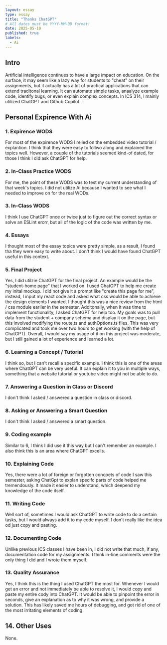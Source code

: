 ```yaml
---
layout: essay
type: essay
title: "Thanks ChatGPT"
# All dates must be YYYY-MM-DD format!
date: 2025-05-10
published: true
labels:
  - Ai
---
```


<!-- <img width="200px" class="rounded float-start pe-4" src="../img/difficulty/degree_difficulty.jpg"> -->

## Intro 

Artificial intelligence continues to have a large impact on education. On the surface, it may seem like a lazy way for students to "cheat" on their assignments, but it actually has a lot of practical applications that can extend traditonal learning. It can automate simple tasks, anaalyze example code, identify bugs, or even explain complex concepts. In ICS 314, I mainly utilized ChatGPT and Github Copilot. 

## Personal Expirence With Ai

### 1. Expirence WODS

For most of the expirence WODS I relied on the embedded video tutorial / explantion. I think that they were easy to follwo along and explained the topics well. However, a couple of the tutorials seemed kind-of dated, for those I think I did ask ChatGPT for help.

### 2. In-Class Practice WODS

For me, the point of these WODS was to test my current understanding of that week's topics. I did not utilize Ai because I wanted to see what I needed to improve on for the real WODs.

### 3. In-Class WODS

I think I use ChatGPT once or twice just to figure out the correct syntax or solve an ESLint erorr, but all of the logic of the code was written by me. 

### 4. Essays

I thought most of the essay topics were pretty simple, as a result, I found tha they were easy to write about. I don't think I would have found ChatGPT useful in this context.

### 5. Final Project 

Yes, I did utilzie ChatGPT for the final project. An example would be the "student-home page" that I worked on. I used ChatGPT to help me create my inital mockup. I did not give it a prompt like "create this page for me", instead, I input my react code and asked what css would be able to achieve the design elements I wanted. I thought this was a nice review from the html / css module earlier in the semester. Additonally, when it was time to implement functionality, I asked ChatGPT for help too. My goals was to pull data from the student + company schema and display it on the page, but this involved modifying the route.ts and authOptions.ts files. This was very complicated and took me over two hours to get working (with the help of ChatGPT). Overall, I would say my usage of it on this project was moderate, but I still gained a lot of experience and learned a lot. 

### 6. Learning a Concept / Tutorial 

I think so, but I can't recall a specific example. I think this is one of the areas where ChatGPT can be very useful. It can explain it to you in multiple ways, something that a website tutorial or youtube video might not be able to do. 

### 7. Answering a Question in Class or Discord

I don't think I asked / answered a question in class or discord.

### 8. Asking or Answering a Smart Question 

I don't think I asked / answered a smart question.

### 9. Coding example 

Similar to 6, I think I did use it this way but I can't remember an example. I also think this is an area where ChatGPT excells. 

### 10. Explaining Code

Yes, there were a lot of foreign or forgotten concpets of code I saw this semester, asking ChatGpt to explan specifc parts of code helped me tremendously. It made it easier to understand, which deepend my knowledge of the code itself.

### 11. Writing Code

Well sort of, sometimes I would ask ChatGPT to write code to do a certain tasks, but I would always add it to my code myself. I don't really like the idea od just copy and pasting.

### 12. Documenting Code 

Unlike previous ICS classes I have been in, I did not write that much, if any, documentation code for my assignments. I think in-line comments were the only thing I did and I wrote them myself.

### 13. Quality Assurance 

Yes, I think this is the thing I used ChatGPT the most for. Whenever I would get an error and not immediately be able to resolve it, I would copy and paste my entire cody into ChatGPT. It would be able to pinpoint the error in seconds, give an explanation as to why it was wrong, and  provide a solution. This has likely saved me hours of debugging, and got rid of one of the most irritating elements of coding. 

## 14. Other Uses

None.





